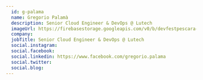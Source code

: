```yaml
---
  id: g-palama
  name: Gregorio Palamà
  description: Senior Cloud Engineer & DevOps @ Lutech
  imageUrl: https://firebasestorage.googleapis.com/v0/b/devfestpescara-2023.appspot.com/o/team%2Fg-palama.png?alt=media&token=8d2b12e7-49f5-41be-a3c8-f4984efd2948
  company: 
  jobTitle: Senior Cloud Engineer & DevOps @ Lutech
  social.instagram: 
  social.facebook: 
  social.linkedin: https://www.facebook.com/gregorio.palama
  social.twitter: 
  social.blog: 
---
```

